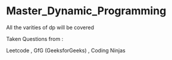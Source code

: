 # Master_Dynamic_Programming
 All the varities of dp will be covered

Taken Questions from :

Leetcode , GfG (GeeksforGeeks) , Coding Ninjas
